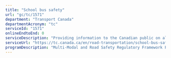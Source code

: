 ```yaml
---
title: "School bus safety"
url: "gc/tc/1571"
department: "Transport Canada"
departmentAcronym: "tc"
serviceId: "1571"
onlineEndtoEnd: 0
serviceDescription: "Providing information to the Canadian public on all aspects related to school bus safety, this includes seat belt installation, testing and research, safety standards, statistics, regulations."
serviceUrl: "https://tc.canada.ca/en/road-transportation/school-bus-safety"
programDescription: "Multi-Modal and Road Safety Regulatory Framework Program"
---
```

